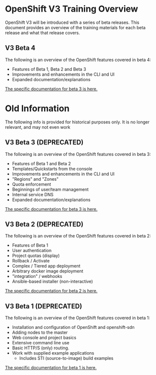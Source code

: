 # OpenShift V3 Training Overview
OpenShift V3 will be introduced with a series of beta releases. This document
provides an overview of the training materials for each beta release and what
that release covers.

## V3 Beta 4
The following is an overview of the OpenShift features covered in beta 4:
- Features of Beta 1, Beta 2 and Beta 3
- Improvements and enhancements in the CLI and UI
- Expanded documentation/explanations

[The specific documentation for beta 3 is here.](beta-4-setup.md)

# Old Information
The following info is provided for historical purposes only. It is no longer
relevant, and may not even work

## V3 Beta 3 (DEPRECATED)
The following is an overview of the OpenShift features covered in beta 3:
- Features of Beta 1 and Beta 2
- Templates/Quickstarts from the console
- Improvements and enhancements in the CLI and UI
- "Regions" and "Zones"
- Quota enforcement
- Beginnings of user/team management
- Internal service DNS
- Expanded documentation/explanations

[The specific documentation for beta 3 is here.](beta-3-setup.md)

## V3 Beta 2 (DEPRECATED)
The following is an overview of the OpenShift features covered in beta 2:
- Features of Beta 1
- User authentication
- Project quotas (display)
- Rollback / Activate
- Complex / Tiered app deployment
- Arbitrary docker image deployment
- "integration" / webhooks
- Ansible-based installer (non-interactive)

[The specific documentation for beta 2 is here.](beta-2-setup.md)

## V3 Beta 1 (DEPRECATED)
The following is an overview of the OpenShift features covered in beta 1:

- Installation and configuration of OpenShift and openshift-sdn
- Adding nodes to the master
- Web console and project basics
- Extensive command line use
- Basic HTTP/S (only) routing. 
- Work with supplied example applications
    - Includes STI (source-to-image) build examples

[The specific documentation for beta 1 is here.](beta-1-setup.md)

